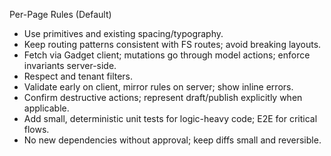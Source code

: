 Per-Page Rules (Default)
- Use  primitives and existing spacing/typography.
- Keep routing patterns consistent with FS routes; avoid breaking layouts.
- Fetch via Gadget client; mutations go through model actions; enforce invariants server-side.
- Respect  and tenant filters.
- Validate early on client, mirror rules on server; show inline errors.
- Confirm destructive actions; represent draft/publish explicitly when applicable.
- Add small, deterministic unit tests for logic-heavy code; E2E for critical flows.
- No new dependencies without approval; keep diffs small and reversible.
